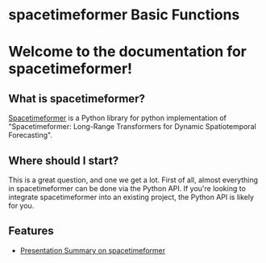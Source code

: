 spacetimeformer Basic Functions 
=================================

# Welcome to the documentation for spacetimeformer!

## What is spacetimeformer?

[Spacetimeformer](https://github.com/QData/spacetimeformer) is a Python library for python implementation of "Spacetimeformer: Long-Range Transformers for Dynamic Spatiotemporal Forecasting". 


## Where should I start?

This is a great question, and one we get a lot. First of all, almost everything in spacetimeformer can be done via the Python API. If you're looking to integrate spacetimeformer into an existing project, the Python API is likely for you. 



## Features

- [Presentation Summary on spacetimeformer](https://github.com/QData/spacetimeformer/)

